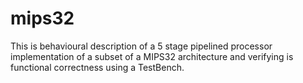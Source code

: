 # mips32
This is  behavioural description of a 5 stage pipelined processor implementation of a subset of a MIPS32 architecture and verifying is functional correctness using a TestBench.
